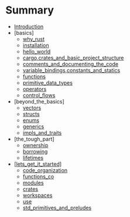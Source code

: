 # Summary

* [Introduction](README.md)
* \[basics\]
  * [why\_rust](source/docs/a1.why_rust.md)
  * [installation](source/docs/a2.installation.md)
  * [hello\_world](source/docs/a3.hello_world.md)
  * [cargo,crates\_and\_basic\_project\_structure](source/docs/a4.cargo,crates_and_basic_project_structure.md)
  * [comments\_and\_documenting\_the\_code](source/docs/a5.comments_and_documenting_the_code.md)
  * [variable\_bindings,constants\_and\_statics](source/docs/a6.variable_bindings,constants_and_statics.md)
  * [functions](source/docs/a7.functions.md)
  * [primitive\_data\_types](source/docs/a8.primitive_data_types.md)
  * [operators](source/docs/a9.operators.md)
  * [control\_flows](source/docs/a10.control_flows.md)
* \[beyond\_the\_basics\]
  * [vectors](source/docs/b1.vectors.md)
  * [structs](source/docs/b2.structs.md)
  * [enums](source/docs/b3.enums.md)
  * [generics](source/docs/b4.generics.md)
  * [impls\_and\_traits](source/docs/b5.impls_and_traits.md)
* \[the\_tough\_part\]
  * [ownership](source/docs/c1.ownership.md)
  * [borrowing](source/docs/c2.borrowing.md)
  * [lifetimes](source/docs/c3.lifetimes.md)
* [\[lets\_get\_it\_started\]](letsget-it-started.md)
  * [code\_organization](source/docs/d1.code_organization.md)
  * [functions\_co](source/docs/d2.functions.md)
  * [modules](source/docs/d3.modules.md)
  * [crates](source/docs/d4.crates.md)
  * [workspaces](source/docs/d5.workspaces.md)
  * [use](source/docs/d6.use.md)
  * [std\_primitives\_and\_preludes](source/docs/d7.std_primitives_and_preludes.md)

